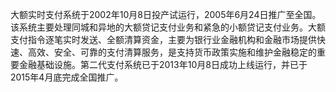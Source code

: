 大额实时支付系统于2002年10月8日投产试运行，2005年6月24日推广至全国。该系统主要处理同城和异地的大额贷记支付业务和紧急的小额贷记支付业务。大额支付指令逐笔实时发送、全额清算资金，主要为银行业金融机构和金融市场提供快速、高效、安全、可靠的支付清算服务，是支持货币政策实施和维护金融稳定的重要金融基础设施。第二代支付系统已于2013年10月8日成功上线运行，并已于2015年4月底完成全国推广。